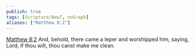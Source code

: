 ```yaml
---
publish: true
tags: [Scripture/NewT, noGraph]
aliases: ["Matthew 8:2"]
---
```

[Matthew 8:2](https://churchofjesuschrist.org/study/scriptures/nt/matt/8?lang=eng&id=p2#p2) And, behold, there came a leper and worshipped him, saying, Lord, if thou wilt, thou canst make me clean.
